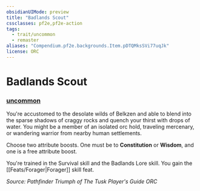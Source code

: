 ```yaml
---
obsidianUIMode: preview
title: "Badlands Scout"
cssclasses: pf2e,pf2e-action
tags:
  - trait/uncommon
  - remaster
aliases: "Compendium.pf2e.backgrounds.Item.pDTQMksSVi77uqJk"
license: ORC
---
```

# Badlands Scout

### [uncommon](uncommon "Uncommon Rarity Trait")






You're accustomed to the desolate wilds of Belkzen and able to blend into the sparse shadows of craggy rocks and quench your thirst with drops of water. You might be a member of an isolated orc hold, traveling mercenary, or wandering warrior from nearby human settlements.

Choose two attribute boosts. One must be to **Constitution** or **Wisdom**, and one is a free attribute boost.

You're trained in the Survival skill and the Badlands Lore skill. You gain the [[Feats/Forager|Forager]] skill feat.

*Source: Pathfinder Triumph of The Tusk Player's Guide*
*ORC*